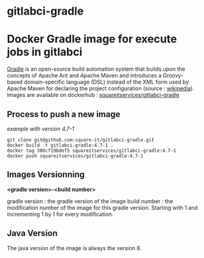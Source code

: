 # gitlabci-gradle

# Docker Gradle image for execute jobs in gitlabci

[Gradle](https://gradle.org/) is an open-source build automation system that builds upon the concepts of Apache Ant and Apache Maven and introduces a Groovy-based domain-specific language (DSL) instead of the XML form used by Apache Maven for declaring the project configuration (source : [wikipedia](https://en.wikipedia.org/wiki/Gradle)).  
Images are available on dockerhub : [squareitservices/gitlabci-gradle](https://cloud.docker.com/repository/registry-1.docker.io/squareitservices/gitlabci-gradle)

## Process to push a new image

*example with version 4.7-1*

```shell
git clone git@github.com:square-it/gitlabci-gradle.git
docker build -t gitlabci-gradle:4.7-1 .
docker tag 380cf19bdef5 squareitservices/gitlabci-gradle:4.7-1
docker push squareitservices/gitlabci-gradle:4.7-1
```

## Images Versionning

**\<gradle version\>-\<build number\>**

gradle version : the gradle version of the image
build number : the modification number of the image for this gradle version. Starting with 1 and incrementing 1 by 1 for every modification.

## Java Version

The java version of the image is always the version 8.
